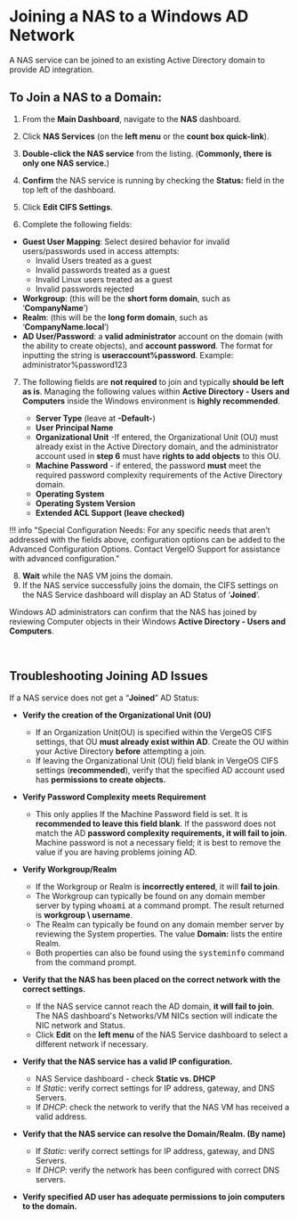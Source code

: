 # Joining a NAS to a Windows AD Network
A NAS service can be joined to an existing Active Directory domain to provide AD integration.  


## To Join a NAS to a Domain:
1. From the **Main Dashboard**, navigate to the **NAS** dashboard.
2. Click **NAS Services** (on the **left menu** or the **count box quick-link**).
3. **Double-click the NAS service** from the listing. (**Commonly, there is only one NAS service.**)  
4. **Confirm** the NAS service is running by checking the **Status:** field in the top left of the dashboard. 
5. Click **Edit CIFS Settings**.

6. Complete the following fields:  

* **Guest User Mapping**: Select desired behavior for invalid users/passwords used in access attempts:
    * Invalid Users treated as a guest
    * Invalid passwords treated as a guest
    * Invalid Linux users treated as a guest
    * Invalid passwords rejected
* **Workgroup**:  (this will be the **short form domain**, such as ‘**CompanyName**’)
* **Realm**: (this will be the **long form domain**, such as ‘**CompanyName.local**’)
* **AD User/Password**: a **valid administrator** account on the domain (with the ability to create objects), and **account password**. The format for inputting the string is **useraccount%password**.  Example: administrator%password123

7. The following fields are **not required** to join and typically **should be left as is**.  Managing the following values within **Active Directory - Users and Computers** inside the Windows environment is **highly recommended**.  
  
    * **Server Type** (leave at **-Default-**)
    * **User Principal Name**
    * **Organizational Unit** -If entered, the Organizational Unit (OU) must already exist in the Active Directory domain, and the administrator account used in **step 6** must have **rights to add objects** to this OU.
    * **Machine Password** - if entered, the password **must** meet the required password complexity requirements of the Active Directory domain.
    * **Operating System**
    * **Operating System Version**
    * **Extended ACL Support (leave checked)**

!!! info "Special Configuration Needs: For any specific needs that aren’t addressed with the fields above, configuration options can be added to the Advanced Configuration Options.  Contact VergeIO Support for assistance with advanced configuration." 

8. **Wait** while the NAS VM joins the domain.
9. If the NAS service successfully joins the domain, the CIFS settings on the NAS Service dashboard will display an AD Status of ‘**Joined**’.

Windows AD administrators can confirm that the NAS has joined by reviewing Computer objects in their Windows **Active Directory - Users and Computers**.


</br >

## Troubleshooting Joining AD Issues

If a NAS service does not get a “**Joined**” AD Status:  

* **Verify the creation of the Organizational Unit (OU)**  

    * If an Organization Unit(OU) is specified within the VergeOS CIFS settings, that OU **must already exist within AD**. Create the OU within your Active Directory **before** attempting a join.
    * If leaving the Organizational Unit (OU) field blank in VergeOS CIFS settings (**recommended**), verify that the specified AD account used has **permissions to create objects.** 

* **Verify Password Complexity meets Requirement**  

    * This only applies If the Machine Password field is set. It is **recommended to leave this field blank**. If the password does not match the AD **password complexity requirements, it will fail to join**. Machine password is not a necessary field; it is best to remove the value if you are having problems joining AD. 

* **Verify Workgroup/Realm**
    * If the Workgroup or Realm is **incorrectly entered**, it will **fail to join**.
    * The Workgroup can typically be found on any domain member server by typing <kbd>whoami</kbd> at a command prompt. The result returned is **workgroup \ username**.
    * The Realm can typically be found on any domain member server by reviewing the System properties. The value **Domain:** lists the entire Realm.
    * Both properties can also be found using the <kbd>systeminfo</kbd> command from the command prompt.

* **Verify that the NAS has been placed on the correct network with the correct settings.**
    * If the NAS service cannot reach the AD domain, **it will fail to join**. The NAS dashboard's Networks/VM NICs section will indicate the NIC network and Status.
    * Click **Edit** on the **left menu** of the NAS Service dashboard to select a different network if necessary.  

* **Verify that the NAS service has a valid IP configuration.**
    * NAS Service dashboard - check **Static vs. DHCP**
    * If *Static*: verify correct settings for IP address, gateway, and DNS Servers.
    * If *DHCP*: check the network to verify that the NAS VM has received a valid address.  

* **Verify that the NAS service can resolve the Domain/Realm. (By name)**
    * If *Static*: verify correct settings for IP address, gateway, and DNS Servers.
    * If *DHCP*: verify the network has been configured with correct DNS servers.

* **Verify specified AD user has adequate permissions to join computers to the domain.**  

